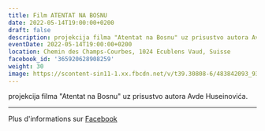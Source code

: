 ```yaml
---
title: Film ATENTAT NA BOSNU
date: 2022-05-14T19:00:00+0200
draft: false
description: projekcija filma "Atentat na Bosnu" uz prisustvo autora Avde Huseinovića.
eventDate: 2022-05-14T19:00:00+0200
location: Chemin des Champs-Courbes, 1024 Ecublens Vaud, Suisse
facebook_id: '365920628908259'
weight: 30
image: https://scontent-sin11-1.xx.fbcdn.net/v/t39.30808-6/483842093_9330013443761058_8599832410174975788_n.jpg?_nc_cat=104&ccb=1-7&_nc_sid=9e60e4&_nc_ohc=C_FdM4shx1MQ7kNvwE5KqP5&_nc_oc=AdlhOhFf2rTfDeJtLgvwr6zW--SXEic_cmHZSxZkaeiGiw1Kv4nsGW_5ymPa3kL780I&_nc_zt=23&_nc_ht=scontent-sin11-1.xx&edm=ABTKTjYEAAAA&_nc_gid=8nkTUO2lUo6UukIKOnL2IA&oh=00_AfPHwSCepEAV2l9TJDaf4RnrOlpEza_adsLPN2mvM4Tkvg&oe=68554FD3
---
```


projekcija filma "Atentat na Bosnu" uz prisustvo autora Avde Huseinovića.

---

Plus d'informations sur [Facebook](https://facebook.com/events/365920628908259)